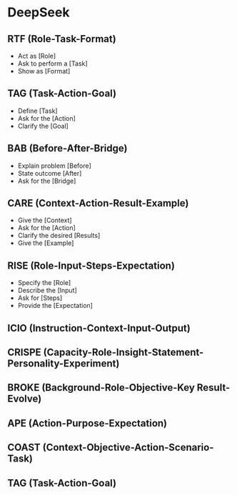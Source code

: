 # DeepSeek

## RTF (Role-Task-Format)

- Act as \[Role\]
- Ask to perform a \[Task\]
- Show as \[Format\]

## TAG (Task-Action-Goal)

- Define \[Task\]
- Ask for the \[Action\]
- Clarify the \[Goal\]

## BAB (Before-After-Bridge)

- Explain problem \[Before\]
- State outcome \[After\]
- Ask for the \[Bridge\]

## CARE (Context-Action-Result-Example)

- Give the \[Context\]
- Ask for the \[Action\]
- Clarify the desired \[Results\]
- Give the \[Example\]

## RISE (Role-Input-Steps-Expectation)

- Specify the \[Role\]
- Describe the \[Input\]
- Ask for \[Steps\]
- Provide the \[Expectation\]

## ICIO (Instruction-Context-Input-Output)

## CRISPE (Capacity-Role-Insight-Statement-Personality-Experiment)

## BROKE (Background-Role-Objective-Key Result-Evolve)

## APE (Action-Purpose-Expectation)

## COAST (Context-Objective-Action-Scenario-Task)

## TAG (Task-Action-Goal)
